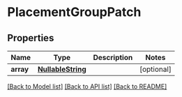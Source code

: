 # PlacementGroupPatch

## Properties
Name | Type | Description | Notes
------------ | ------------- | ------------- | -------------
**array** | [**NullableString**](NullableString.md) |  | [optional] 

[[Back to Model list]](../README.md#documentation-for-models) [[Back to API list]](../README.md#documentation-for-api-endpoints) [[Back to README]](../README.md)

